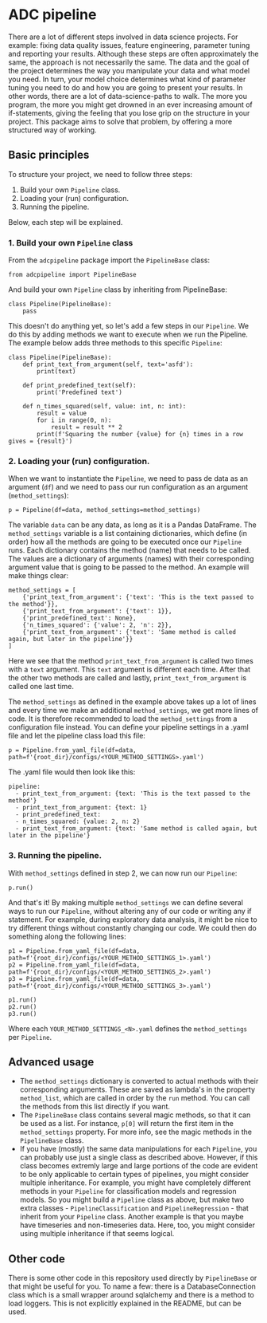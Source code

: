 # ADC pipeline
There are a lot of different steps involved in data science projects. For example: fixing data quality issues, feature engineering, parameter tuning and reporting your results. Although these steps are often approximately the same, the approach is not necessarily the same. The data and the goal of the project determines the way you manipulate your data and what model you need. In turn, your model choice determines what kind of parameter tuning you need to do and how you are going to present your results. In other words, there are a lot of data-science-paths to walk. The more you program, the more you might get drowned in an ever increasing amount of if-statements, giving the feeling that you lose grip on the structure in your project. This package aims to solve that problem, by offering a more structured way of working.

## Basic principles
To structure your project, we need to follow three steps:
1. Build your own `Pipeline` class.
2. Loading your (run) configuration.
3. Running the pipeline.

Below, each step will be explained.

### 1. Build your own `Pipeline` class
From the `adcpipeline` package import the `PipelineBase` class:
```
from adcpipeline import PipelineBase
```
And build your own `Pipeline` class by inheriting from PipelineBase:
```
class Pipeline(PipelineBase):
    pass
```
This doesn't do anything yet, so let's add a few steps in our `Pipeline`. We do this by adding methods we want to execute when we run the Pipeline. The example below adds three methods to this specific `Pipeline`:
```
class Pipeline(PipelineBase):
    def print_text_from_argument(self, text='asfd'):
        print(text)

    def print_predefined_text(self):
        print('Predefined text')

    def n_times_squared(self, value: int, n: int):
        result = value
        for i in range(0, n):
            result = result ** 2
        print(f'Squaring the number {value} for {n} times in a row gives = {result}')
```

### 2. Loading your (run) configuration.
When we want to instantiate the `Pipeline`, we need to pass de data as an argument (`df`) and we need to pass our run configuration as an argument (`method_settings`):
```
p = Pipeline(df=data, method_settings=method_settings)
```
The variable `data` can be any data, as long as it is a Pandas DataFrame. The `method_settings` variable is a list containing dictionaries, which define (in order) how all the methods are going to be executed once our `Pipeline` runs. Each dictionary contains the method (name) that needs to be called. The values are a dictionary of arguments (names) with their corresponding argument value that is going to be passed to the method. An example will make things clear:
```
method_settings = [
    {'print_text_from_argument': {'text': 'This is the text passed to the method'}},
    {'print_text_from_argument': {'text': 1}},
    {'print_predefined_text': None},
    {'n_times_squared': {'value': 2, 'n': 2}},
    {'print_text_from_argument': {'text': 'Same method is called again, but later in the pipeline'}}
]
```
Here we see that the method `print_text_from_argument` is called two times with a `text` argument. This `text` argument is different each time. After that the other two methods are called and lastly, `print_text_from_argument` is called one last time.

The `method_settings` as defined in the example above takes up a lot of lines and every time we make an additional `method_settings`, we get more lines of code. It is therefore recommended to load the `method_settings` from a configuration file instead. You can define your pipeline settings in a .yaml file and let the pipeline class load this file:
```
p = Pipeline.from_yaml_file(df=data, path=f'{root_dir}/configs/<YOUR_METHOD_SETTINGS>.yaml')
```
The .yaml file would then look like this:
```
pipeline:
  - print_text_from_argument: {text: 'This is the text passed to the method'}
  - print_text_from_argument: {text: 1}
  - print_predefined_text:
  - n_times_squared: {value: 2, n: 2}
  - print_text_from_argument: {text: 'Same method is called again, but later in the pipeline'}
```

### 3. Running the pipeline.
With `method_settings` defined in step 2, we can now run our `Pipeline`:
```
p.run()
```
And that's it! By making multiple `method_settings` we can define several ways to run our `Pipeline`, without altering any of our code or writing any if statement. For example, during exploratory data analysis, it might be nice to try different things without constantly changing our code. We could then do something along the following lines:
```
p1 = Pipeline.from_yaml_file(df=data, path=f'{root_dir}/configs/<YOUR_METHOD_SETTINGS_1>.yaml')
p2 = Pipeline.from_yaml_file(df=data, path=f'{root_dir}/configs/<YOUR_METHOD_SETTINGS_2>.yaml')
p3 = Pipeline.from_yaml_file(df=data, path=f'{root_dir}/configs/<YOUR_METHOD_SETTINGS_3>.yaml')

p1.run()
p2.run()
p3.run()
```
Where each `YOUR_METHOD_SETTINGS_<N>.yaml` defines the `method_settings` per `Pipeline`.

## Advanced usage
- The `method_settings` dictionary is converted to actual methods with their corresponding arguments. These are saved as lambda's in the property `method_list`, which are called in order by the `run` method. You can call the methods from this list directly if you want.
- The `PipelineBase` class contains several magic methods, so that it can be used as a list. For instance, `p[0]` will return the first item in the `method_settings` property. For more info, see the magic methods in the `PipelineBase` class.
- If you have (mostly) the same data manipulations for each `Pipeline`, you can probably use just a single class as described above. However, if this class becomes extremly large and large portions of the code are evident to be only applicable to certain types of pipelines, you might consider multiple inheritance. For example, you might have completely different methods in your `Pipeline` for classification models and regression models. So you might build a `Pipeline` class as above, but make two extra classes - `PipelineClassification` and `PipelineRegression` - that inherit from your `Pipeline` class. Another example is that you maybe have timeseries and non-timeseries data. Here, too, you might consider using multiple inheritance if that seems logical.

## Other code
There is some other code in this repository used directly by `PipelineBase` or that might be useful for you. To name a few: there is a DatabaseConnection class which is a small wrapper around sqlalchemy and there is a method to load loggers. This is not explicitly explained in the README, but can be used.
